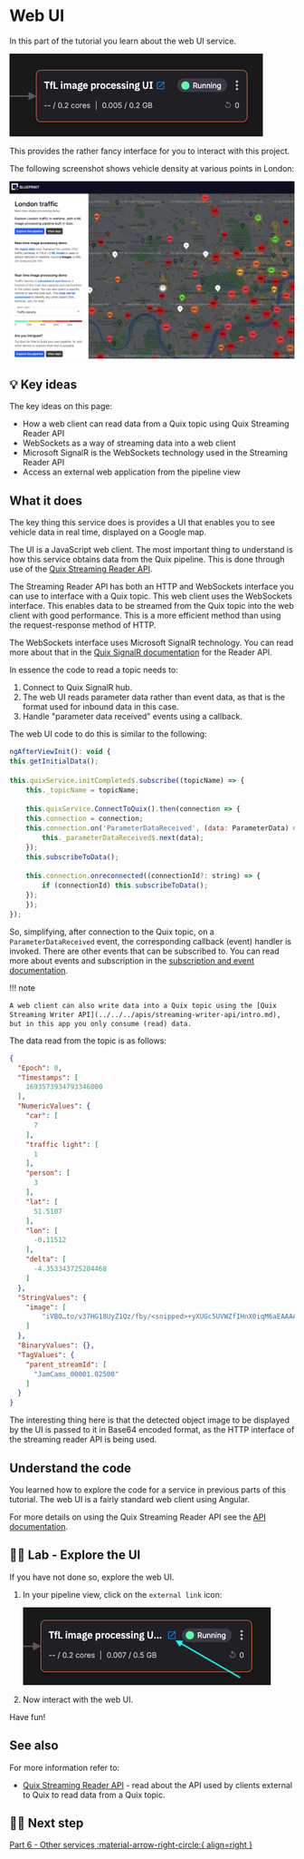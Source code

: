 # Web UI

In this part of the tutorial you learn about the web UI service. 

![Web UI pipeline](./images/web-ui-pipeline-segment.png)

This provides the rather fancy interface for you to interact with this project.

The following screenshot shows vehicle density at various points in London:

![image processing web UI](./images/web-ui.png)

## 💡 Key ideas

The key ideas on this page:

* How a web client can read data from a Quix topic using Quix Streaming Reader API
* WebSockets as a way of streaming data into a web client
* Microsoft SignalR is the WebSockets technology used in the Streaming Reader API
* Access an external web application from the pipeline view

## What it does

The key thing this service does is provides a UI that enables you to see vehicle data in real time, displayed on a Google map.

The UI is a JavaScript web client. The most important thing to understand is how this service obtains data from the Quix pipeline. This is done through use of the [Quix Streaming Reader API](../../../apis/streaming-reader-api/intro.md). 

The Streaming Reader API has both an HTTP and WebSockets interface you can use to interface with a Quix topic. This web client uses the WebSockets interface. This enables data to be streamed from the Quix topic into the web client with good performance. This is a more efficient method than using the request-response method of HTTP.

The WebSockets interface uses Microsoft SignalR technology. You can read more about that in the [Quix SignalR documentation](../../../apis/streaming-reader-api/signalr.md) for the Reader API.

In essence the code to read a topic needs to:

1. Connect to Quix SignalR hub.
2. The web UI reads parameter data rather than event data, as that is the format used for inbound data in this case.
3. Handle "parameter data received" events using a callback.

The web UI code to do this is similar to the following:

``` javascript
ngAfterViewInit(): void {
this.getInitialData();

this.quixService.initCompleted$.subscribe((topicName) => {
    this._topicName = topicName;

    this.quixService.ConnectToQuix().then(connection => {
    this.connection = connection;
    this.connection.on('ParameterDataReceived', (data: ParameterData) => {
        this._parameterDataReceived$.next(data);
    });
    this.subscribeToData();

    this.connection.onreconnected((connectionId?: string) => {
        if (connectionId) this.subscribeToData();
    });
    });
});
```

So, simplifying, after connection to the Quix topic, on a `ParameterDataReceived` event, the corresponding callback (event) handler is invoked. There are other events that can be subscribed to. You can read more about events and subscription in the [subscription and event documentation](../../../apis/streaming-reader-api/subscriptions.md).

!!! note

    A web client can also write data into a Quix topic using the [Quix Streaming Writer API](../../../apis/streaming-writer-api/intro.md), but in this app you only consume (read) data. 

The data read from the topic is as follows:

``` json
{
  "Epoch": 0,
  "Timestamps": [
    1693573934793346000
  ],
  "NumericValues": {
    "car": [
      7
    ],
    "traffic light": [
      1
    ],
    "person": [
      3
    ],
    "lat": [
      51.5107
    ],
    "lon": [
      -0.11512
    ],
    "delta": [
      -4.353343725204468
    ]
  },
  "StringValues": {
    "image": [
        "iVBO…to/v37HG18UyZ1Qz/fby/<snipped>+yXUGc5UVWZfIHnX0iqM6aEAAAAASUVORK5CYII="
    ]
  },
  "BinaryValues": {},
  "TagValues": {
    "parent_streamId": [
      "JamCams_00001.02500"
    ]
  }
}
```

The interesting thing here is that the detected object image to be displayed by the UI is passed to it in Base64 encoded format, as the HTTP interface of the streaming reader API is being used.

## Understand the code

You learned how to explore the code for a service in previous parts of this tutorial. The web UI is a fairly standard web client using Angular. 

For more details on using the Quix Streaming Reader API see the [API documentation](../../../apis/streaming-reader-api/intro.md).

## 👩‍🔬 Lab - Explore the UI 

If you have not done so, explore the web UI. 

1. In your pipeline view, click on the `external link` icon:

    ![External link](./images/external-link.png)

2. Now interact with the web UI.

Have fun!

## See also

For more information refer to:

* [Quix Streaming Reader API](../../../apis/streaming-reader-api/intro.md) - read about the API used by clients external to Quix to read data from a Quix topic.

## 🏃‍♀️ Next step

[Part 6 - Other services :material-arrow-right-circle:{ align=right }](other-services.md)
